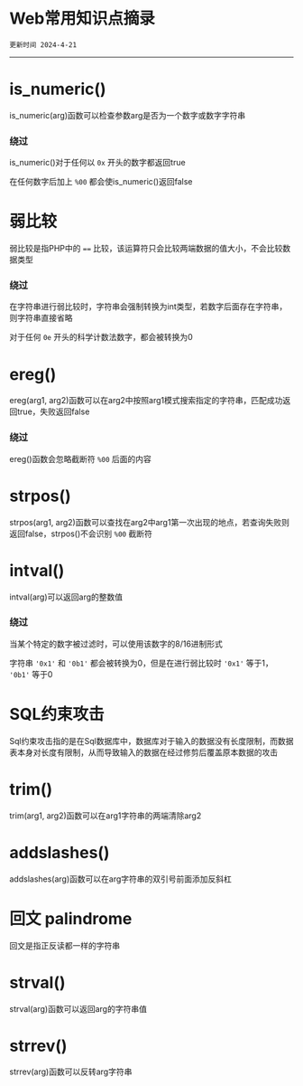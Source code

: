# Web常用知识点摘录

`更新时间 2024-4-21`

---

# is_numeric()

is_numeric(arg)函数可以检查参数arg是否为一个数字或数字字符串

### 绕过

is_numeric()对于任何以 `0x` 开头的数字都返回true

在任何数字后加上 `%00` 都会使is_numeric()返回false

# 弱比较

弱比较是指PHP中的 `==` 比较，该运算符只会比较两端数据的值大小，不会比较数据类型

### 绕过

在字符串进行弱比较时，字符串会强制转换为int类型，若数字后面存在字符串，则字符串直接省略

对于任何 `0e` 开头的科学计数法数字，都会被转换为0

# ereg()

ereg(arg1, arg2)函数可以在arg2中按照arg1模式搜索指定的字符串，匹配成功返回true，失败返回false

### 绕过

ereg()函数会忽略截断符 `%00` 后面的内容

# strpos()

strpos(arg1, arg2)函数可以查找在arg2中arg1第一次出现的地点，若查询失败则返回false，strpos()不会识别 `%00` 截断符

# intval()

intval(arg)可以返回arg的整数值

### 绕过

当某个特定的数字被过滤时，可以使用该数字的8/16进制形式

字符串 `'0x1'` 和 `'0b1'` 都会被转换为0，但是在进行弱比较时 `'0x1'` 等于1， `'0b1'` 等于0

# SQL约束攻击

Sql约束攻击指的是在Sql数据库中，数据库对于输入的数据没有长度限制，而数据表本身对长度有限制，从而导致输入的数据在经过修剪后覆盖原本数据的攻击

# trim()

trim(arg1, arg2)函数可以在arg1字符串的两端清除arg2

# addslashes()

addslashes(arg)函数可以在arg字符串的双引号前面添加反斜杠

# 回文 palindrome

回文是指正反读都一样的字符串

# strval()

strval(arg)函数可以返回arg的字符串值

# strrev()

strrev(arg)函数可以反转arg字符串